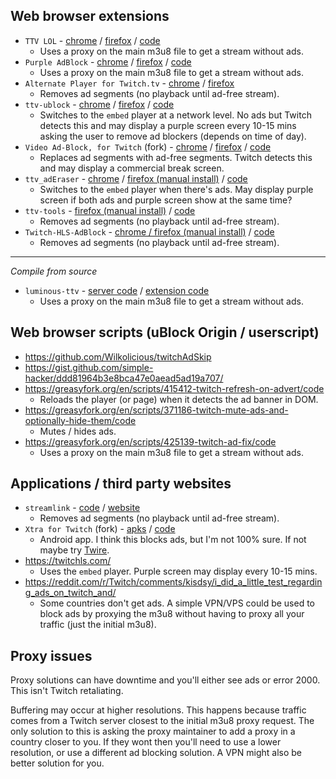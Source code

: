 ## Web browser extensions

- `TTV LOL` - [chrome](https://chrome.google.com/webstore/detail/ttv-lol/ofbbahodfeppoklmgjiokgfdgcndngjm) / [firefox](https://addons.mozilla.org/en-US/firefox/addon/ttv-lol/) / [code](https://github.com/TTV-LOL/extensions)
  - Uses a proxy on the main m3u8 file to get a stream without ads.
- `Purple AdBlock` - [chrome](https://chrome.google.com/webstore/detail/purple-adblock/lkgcfobnmghhbhgekffaadadhmeoindg) / [firefox](https://addons.mozilla.org/en-US/firefox/addon/purpleadblock/) / [code](https://github.com/arthurbolsoni/Purple-adblock/)
  - Uses a proxy on the main m3u8 file to get a stream without ads.
- `Alternate Player for Twitch.tv` - [chrome](https://chrome.google.com/webstore/detail/alternate-player-for-twit/bhplkbgoehhhddaoolmakpocnenplmhf) / [firefox](https://addons.mozilla.org/en-US/firefox/addon/twitch_5/)
  - Removes ad segments (no playback until ad-free stream).
- `ttv-ublock` - [chrome](https://chrome.google.com/webstore/detail/ttv-ad-block/kndhknfnihidhcfnaacnndbolonbimai) / [firefox](https://addons.mozilla.org/en-US/firefox/addon/ttv-adblock/) / [code](https://github.com/odensc/ttv-ublock)
  - Switches to the `embed` player at a network level. No ads but Twitch detects this and may display a purple screen every 10-15 mins asking the user to remove ad blockers (depends on time of day).
- `Video Ad-Block, for Twitch` (fork) - [chrome](https://chrome.google.com/webstore/detail/twitch-adblock/ljhnljhabgjcihjoihakgdiicdjncpkd) / [firefox](https://addons.mozilla.org/en-US/firefox/addon/twitch-adblock/) / [code](https://github.com/cleanlock/VideoAdBlockForTwitch)
  - Replaces ad segments with ad-free segments. Twitch detects this and may display a commercial break screen.
- `ttv_adEraser` - [chrome](https://chrome.google.com/webstore/detail/ttv-aderaser/pjnopimdnmhiaanhjfficogijajbhjnc) / [firefox (manual install)](https://github.com/LeonHeidelbach/ttv_adEraser#mozilla-firefox) / [code](https://github.com/LeonHeidelbach/ttv_adEraser)
  - Switches to the `embed` player when there's ads. May display purple screen if both ads and purple screen show at the same time?
- `ttv-tools` - [firefox (manual install)](https://github.com/Nerixyz/ttv-tools/releases) / [code](https://github.com/Nerixyz/ttv-tools)
  - Removes ad segments (no playback until ad-free stream).
- `Twitch-HLS-AdBlock` - [chrome / firefox (manual install)](https://github.com/instance01/Twitch-HLS-AdBlock#installation) / [code](https://github.com/instance01/Twitch-HLS-AdBlock)
  - Removes ad segments (no playback until ad-free stream).
  
---

*Compile from source*

- `luminous-ttv` - [server code](https://github.com/AlyoshaVasilieva/luminous-ttv) / [extension code](https://github.com/AlyoshaVasilieva/luminous-ttv-ext)
  - Uses a proxy on the main m3u8 file to get a stream without ads.

## Web browser scripts (uBlock Origin / userscript)

- https://github.com/Wilkolicious/twitchAdSkip
- https://gist.github.com/simple-hacker/ddd81964b3e8bca47e0aead5ad19a707/
- https://greasyfork.org/en/scripts/415412-twitch-refresh-on-advert/code
  - Reloads the player (or page) when it detects the ad banner in DOM.
- https://greasyfork.org/en/scripts/371186-twitch-mute-ads-and-optionally-hide-them/code
  - Mutes / hides ads.
- https://greasyfork.org/en/scripts/425139-twitch-ad-fix/code
  - Uses a proxy on the main m3u8 file to get a stream without ads.

## Applications / third party websites
- `streamlink` - [code](https://github.com/streamlink/streamlink) / [website](https://streamlink.github.io/streamlink-twitch-gui/)
  - Removes ad segments (no playback until ad-free stream).
- `Xtra for Twitch` (fork) - [apks](https://github.com/crackededed/Xtra/releases) / [code](https://github.com/crackededed/Xtra)
  - Android app. I think this blocks ads, but I'm not 100% sure. If not maybe try [Twire](https://github.com/twireapp/Twire).
- https://twitchls.com/
  - Uses the `embed` player. Purple screen may display every 10-15 mins.
- https://reddit.com/r/Twitch/comments/kisdsy/i_did_a_little_test_regarding_ads_on_twitch_and/
  - Some countries don't get ads. A simple VPN/VPS could be used to block ads by proxying the m3u8 without having to proxy all your traffic (just the initial m3u8).

## Proxy issues

Proxy solutions can have downtime and you'll either see ads or error 2000. This isn't Twitch retaliating.

Buffering may occur at higher resolutions. This happens because traffic comes from a Twitch server closest to the initial m3u8 proxy request. The only solution to this is asking the proxy maintainer to add a proxy in a country closer to you. If they wont then you'll need to use a lower resolution, or use a different ad blocking solution. A VPN might also be better solution for you.